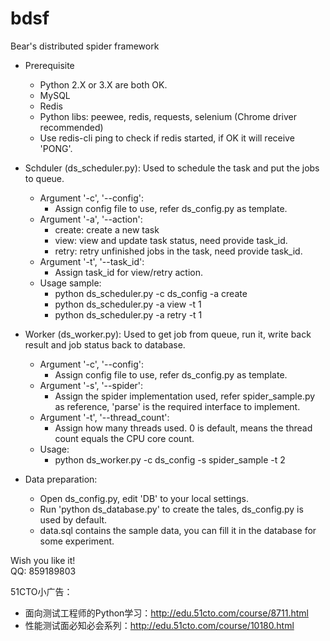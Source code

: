 # bdsf
Bear's distributed spider framework

- Prerequisite
  - Python 2.X or 3.X are both OK.
  - MySQL
  - Redis
  - Python libs: peewee, redis, requests, selenium (Chrome driver recommended)
  - Use redis-cli ping to check if redis started, if OK it will receive 'PONG'.
  
- Schduler (ds_scheduler.py): Used to schedule the task and put the jobs to queue.
  - Argument '-c', '--config':
    - Assign config file to use, refer ds_config.py as template.
  - Argument '-a', '--action':
    - create: create a new task
    - view: view and update task status, need provide task_id.
    - retry: retry unfinished jobs in the task, need provide task_id.
  - Argument '-t', '--task_id':
    - Assign task_id for view/retry action.
  - Usage sample:
    - python ds_scheduler.py -c ds_config -a create
    - python ds_scheduler.py -a view -t 1
    - python ds_scheduler.py -a retry -t 1
    
- Worker (ds_worker.py): Used to get job from queue, run it, write back result and job status back to database.
  - Argument '-c', '--config':
    - Assign config file to use, refer ds_config.py as template.
  - Argument '-s', '--spider':
    - Assign the spider implementation used, refer spider_sample.py as reference, 'parse' is the required interface to implement.
  - Argument '-t', '--thread_count':
    - Assign how many threads used. 0 is default, means the thread count equals the CPU core count.
  - Usage:
    - python ds_worker.py -c ds_config -s spider_sample -t 2
    
- Data preparation:
  - Open ds_config.py, edit 'DB' to your local settings.
  - Run 'python ds_database.py' to create the tales, ds_config.py is used by default.
  - data.sql contains the sample data, you can fill it in the database for some experiment.
  
Wish you like it!  
QQ: 859189803

51CTO小广告：
- 面向测试工程师的Python学习：http://edu.51cto.com/course/8711.html
- 性能测试面必知必会系列：http://edu.51cto.com/course/10180.html
